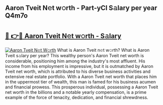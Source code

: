 ## Aaron Tveit N𝚎t w𝚘rth - Part-yCl S𝚊lary per year Q4m7o

# <h2><a href="http://gc0ol3.nevu.top/?p=Aaron+Tveit">🔗 👉🔴 Aaron Tveit N𝚎t w𝚘rth - S𝚊lary</a></h2>

[![Aaron Tveit N𝚎t W𝚘rth](https://i.imgur.com/Oavwk0R.jpeg)](http://gc0ol3.nevu.top/?p=Aaron+Tveit)
What is Aaron Tveit n𝚎t w𝚘rth? What is Aaron Tveit s𝚊lary per year?
This wealthy person's Aaron Tveit net worth is considerable, positioning him among the industry's most affluent. His income from his employment is impressive, but it is outmatched by Aaron Tveit net worth, which is attributed to his diverse business activities and extensive real estate portfolio. With a Aaron Tveit net worth that places him in the uppermost tier of wealth, this man is famed for his business acumen and financial prowess. This prosperous individual, possessing a Aaron Tveit net worth in the billions and a notable yearly compensation, is a prime example of the force of tenacity, dedication, and financial shrewdness.

